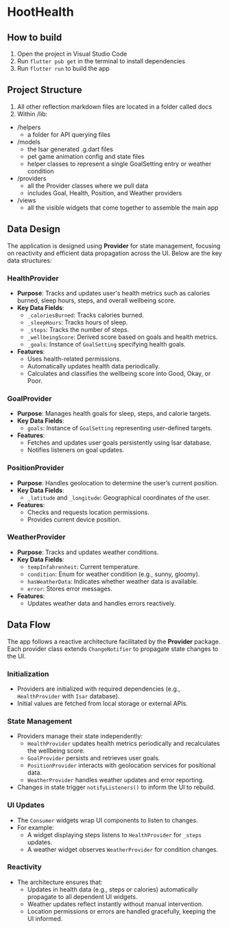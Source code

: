 # HootHealth

## How to build

1. Open the project in Visual Studio Code
2. Run `flutter pub get` in the terminal to install dependencies
3. Run `flutter run` to build the app

## Project Structure

1. All other reflection markdown files are located in a folder called docs
2. Within /lib:

- /helpers
  - a folder for API querying files
- /models
  - the Isar generated .g.dart files
  - pet game animation config and state files
  - helper classes to represent a single GoalSetting entry or weather condition
- /providers
  - all the Provider classes where we pull data
  - includes Goal, Health, Position, and Weather providers
- /views
  - all the visible widgets that come together to assemble the main app

## Data Design

The application is designed using **Provider** for state management, focusing on reactivity and efficient data propagation across the UI. Below are the key data structures:

### HealthProvider

- **Purpose**: Tracks and updates user's health metrics such as calories burned, sleep hours, steps, and overall wellbeing score.
- **Key Data Fields**:
  - `_caloriesBurned`: Tracks calories burned.
  - `_sleepHours`: Tracks hours of sleep.
  - `_steps`: Tracks the number of steps.
  - `_wellbeingScore`: Derived score based on goals and health metrics.
  - `_goals`: Instance of `GoalSetting` specifying health goals.
- **Features**:
  - Uses health-related permissions.
  - Automatically updates health data periodically.
  - Calculates and classifies the wellbeing score into Good, Okay, or Poor.

### GoalProvider

- **Purpose**: Manages health goals for sleep, steps, and calorie targets.
- **Key Data Fields**:
  - `goals`: Instance of `GoalSetting` representing user-defined targets.
- **Features**:
  - Fetches and updates user goals persistently using Isar database.
  - Notifies listeners on goal updates.

### PositionProvider

- **Purpose**: Handles geolocation to determine the user’s current position.
- **Key Data Fields**:
  - `_latitude` and `_longitude`: Geographical coordinates of the user.
- **Features**:
  - Checks and requests location permissions.
  - Provides current device position.

### WeatherProvider

- **Purpose**: Tracks and updates weather conditions.
- **Key Data Fields**:
  - `tempInfahrenheit`: Current temperature.
  - `condition`: Enum for weather condition (e.g., sunny, gloomy).
  - `hasWeatherData`: Indicates whether weather data is available.
  - `error`: Stores error messages.
- **Features**:
  - Updates weather data and handles errors reactively.

## Data Flow

The app follows a reactive architecture facilitated by the **Provider** package. Each provider class extends `ChangeNotifier` to propagate state changes to the UI.

### Initialization

- Providers are initialized with required dependencies (e.g., `HealthProvider` with `Isar` database).
- Initial values are fetched from local storage or external APIs.

### State Management

- Providers manage their state independently:
  - `HealthProvider` updates health metrics periodically and recalculates the wellbeing score.
  - `GoalProvider` persists and retrieves user goals.
  - `PositionProvider` interacts with geolocation services for positional data.
  - `WeatherProvider` handles weather updates and error reporting.
- Changes in state trigger `notifyListeners()` to inform the UI to rebuild.

### UI Updates

- The `Consumer` widgets wrap UI components to listen to changes.
- For example:
  - A widget displaying steps listens to `HealthProvider` for `_steps` updates.
  - A weather widget observes `WeatherProvider` for condition changes.

### Reactivity

- The architecture ensures that:
  - Updates in health data (e.g., steps or calories) automatically propagate to all dependent UI widgets.
  - Weather updates reflect instantly without manual intervention.
  - Location permissions or errors are handled gracefully, keeping the UI informed.
